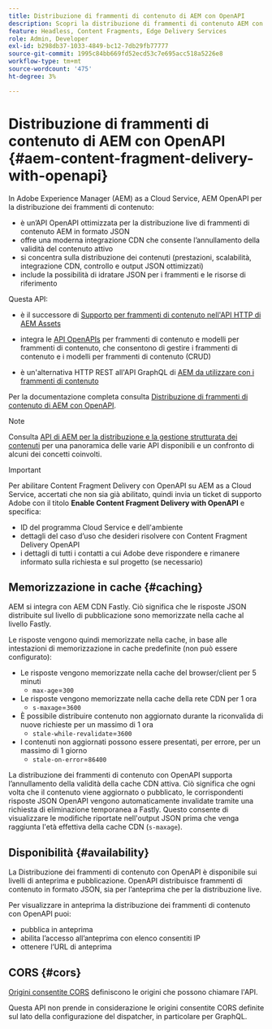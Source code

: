 ```yaml
---
title: Distribuzione di frammenti di contenuto di AEM con OpenAPI
description: Scopri la distribuzione di frammenti di contenuto AEM con OpenAPI
feature: Headless, Content Fragments, Edge Delivery Services
role: Admin, Developer
exl-id: b298db37-1033-4849-bc12-7db29fb77777
source-git-commit: 1995c84bb669fd52ecd53c7e695acc518a5226e8
workflow-type: tm+mt
source-wordcount: '475'
ht-degree: 3%

---
```



# Distribuzione di frammenti di contenuto di AEM con OpenAPI {#aem-content-fragment-delivery-with-openapi}

In Adobe Experience Manager (AEM) as a Cloud Service, AEM OpenAPI per la distribuzione dei frammenti di contenuto:

* è un’API OpenAPI ottimizzata per la distribuzione live di frammenti di contenuto AEM in formato JSON
* offre una moderna integrazione CDN che consente l’annullamento della validità del contenuto attivo
* si concentra sulla distribuzione dei contenuti (prestazioni, scalabilità, integrazione CDN, controllo e output JSON ottimizzati)
* include la possibilità di idratare JSON per i frammenti e le risorse di riferimento

Questa API:

* è il successore di [Supporto per frammenti di contenuto nell&#39;API HTTP di AEM Assets](/help/assets/content-fragments/assets-api-content-fragments.md)

* integra le [API OpenAPIs](/help/headless/content-fragment-openapis.md) per frammenti di contenuto e modelli per frammenti di contenuto, che consentono di gestire i frammenti di contenuto e i modelli per frammenti di contenuto (CRUD)

* è un&#39;alternativa HTTP REST all&#39;API GraphQL di [AEM da utilizzare con i frammenti di contenuto](/help/headless/graphql-api/content-fragments.md)

Per la documentazione completa consulta [Distribuzione di frammenti di contenuto di AEM con OpenAPI](https://developer.adobe.com/experience-cloud/experience-manager-apis/api/stable/contentfragments/delivery/).

>[!NOTE]
>
>Consulta [API di AEM per la distribuzione e la gestione strutturata dei contenuti](/help/headless/apis-headless-and-content-fragments.md) per una panoramica delle varie API disponibili e un confronto di alcuni dei concetti coinvolti.

>[!IMPORTANT]
>
>Per abilitare Content Fragment Delivery con OpenAPI su AEM as a Cloud Service, accertati che non sia già abilitato, quindi invia un ticket di supporto Adobe con il titolo **Enable Content Fragment Delivery with OpenAPI** e specifica:
>
>* ID del programma Cloud Service e dell&#39;ambiente
>* dettagli del caso d’uso che desideri risolvere con Content Fragment Delivery OpenAPI
>* i dettagli di tutti i contatti a cui Adobe deve rispondere e rimanere informato sulla richiesta e sul progetto (se necessario)

## Memorizzazione in cache {#caching}

AEM si integra con AEM CDN Fastly. Ciò significa che le risposte JSON distribuite sul livello di pubblicazione sono memorizzate nella cache al livello Fastly.

Le risposte vengono quindi memorizzate nella cache, in base alle intestazioni di memorizzazione in cache predefinite (non può essere configurato):

* Le risposte vengono memorizzate nella cache del browser/client per 5 minuti
   * `max-age`=`300`
* Le risposte vengono memorizzate nella cache della rete CDN per 1 ora
   * `s-maxage`=`3600`
* È possibile distribuire contenuto non aggiornato durante la riconvalida di nuove richieste per un massimo di 1 ora
   * `stale-while-revalidate`=`3600`
* I contenuti non aggiornati possono essere presentati, per errore, per un massimo di 1 giorno
   * `stale-on-error`=`86400`

La distribuzione dei frammenti di contenuto con OpenAPI supporta l’annullamento della validità della cache CDN attiva. Ciò significa che ogni volta che il contenuto viene aggiornato o pubblicato, le corrispondenti risposte JSON OpenAPI vengono automaticamente invalidate tramite una richiesta di eliminazione temporanea a Fastly. Questo consente di visualizzare le modifiche riportate nell&#39;output JSON prima che venga raggiunta l&#39;età effettiva della cache CDN (`s-maxage`).

## Disponibilità {#availability}

La Distribuzione dei frammenti di contenuto con OpenAPI è disponibile sui livelli di anteprima e pubblicazione. OpenAPI distribuisce frammenti di contenuto in formato JSON, sia per l’anteprima che per la distribuzione live.

Per visualizzare in anteprima la distribuzione dei frammenti di contenuto con OpenAPI puoi:

* pubblica in anteprima
* abilita l’accesso all’anteprima con elenco consentiti IP
* ottenere l’URL di anteprima

## CORS {#cors}

[Origini consentite CORS](/help/headless/deployment/cross-origin-resource-sharing.md) definiscono le origini che possono chiamare l&#39;API.

Questa API non prende in considerazione le origini consentite CORS definite sul lato della configurazione del dispatcher, in particolare per GraphQL.

<!-- 
## API Rate Limits {#api-rate-limits}
-->

<!-- 
## Limitations {#limitations}
-->
